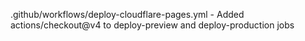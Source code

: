 .github/workflows/deploy-cloudflare-pages.yml - Added actions/checkout@v4 to deploy-preview and deploy-production jobs